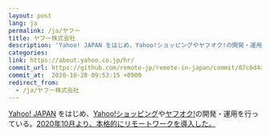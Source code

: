 ```yaml
---
layout: post
lang: ja
permalink: /ja/ヤフー
title: ヤフー株式会社
description: 'Yahoo! JAPAN をはじめ、Yahoo!ショッピングやヤフオク!の開発・運用を行っている。2020年10月より、本格的にリモートワークを導入した。'
categories: 
link: https://about.yahoo.co.jp/hr/
commit_url: https://github.com/remote-jp/remote-in-japan/commit/87c6d4a4c34c548f0b5e6de6a4737bd67ef36e47
commit_at:  2020-10-28 09:53:15 +0900
redirect_from:
  - /ja/ヤフー株式会社
---
```


<p><a href="https://www.yahoo.co.jp/">Yahoo! JAPAN</a> をはじめ、<a href="https://shopping.yahoo.co.jp/">Yahoo!ショッピング</a>や<a href="https://auctions.yahoo.co.jp/">ヤフオク!</a>の開発・運用を行っている。<a href="https://about.yahoo.co.jp/pr/release/2020/07/15a/">2020年10月より、本格的にリモートワークを導入した。</a></p>
